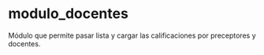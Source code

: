 # modulo_docentes
Módulo que permite pasar lista y cargar las calificaciones por preceptores y docentes.
